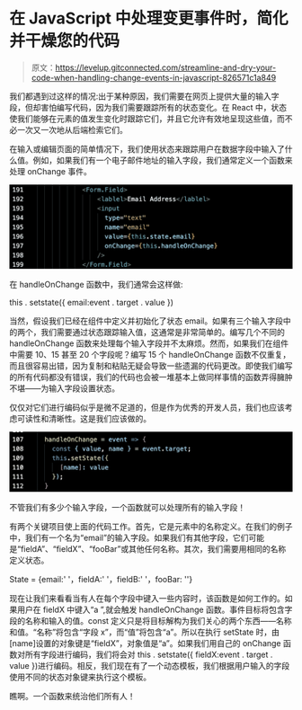 # 在 JavaScript 中处理变更事件时，简化并干燥您的代码

> 原文：<https://levelup.gitconnected.com/streamline-and-dry-your-code-when-handling-change-events-in-javascript-826571c1a849>

我们都遇到过这样的情况:出于某种原因，我们需要在网页上提供大量的输入字段，但却害怕编写代码，因为我们需要跟踪所有的状态变化。在 React 中，状态使我们能够在元素的值发生变化时跟踪它们，并且它允许有效地呈现这些值，而不必一次又一次地从后端检索它们。

在输入或编辑页面的简单情况下，我们使用状态来跟踪用户在数据字段中输入了什么值。例如，如果我们有一个电子邮件地址的输入字段，我们通常定义一个函数来处理 onChange 事件。

![](img/699ee30e3103098962cb14de5fc713c4.png)

在 handleOnChange 函数中，我们通常会这样做:

this . setstate({ email:event . target . value })

当然，假设我们已经在组件中定义并初始化了状态 email。如果有三个输入字段中的两个，我们需要通过状态跟踪输入值，这通常是非常简单的。编写几个不同的 handleOnChange 函数来处理每个输入字段并不太麻烦。然而，如果我们在组件中需要 10、15 甚至 20 个字段呢？编写 15 个 handleOnChange 函数不仅重复，而且很容易出错，因为复制和粘贴无疑会导致一些遗漏的代码更改。即使我们编写的所有代码都没有错误，我们的代码也会被一堆基本上做同样事情的函数弄得臃肿不堪——为输入字段设置状态。

仅仅对它们进行编码似乎是微不足道的，但是作为优秀的开发人员，我们也应该考虑可读性和清晰性。这是我们应该做的。

![](img/d5f3cb1def08e9e684d7acd6c5087d65.png)

不管我们有多少个输入字段，一个函数就可以处理所有的输入字段！

有两个关键项目使上面的代码工作。首先，它是元素中的名称定义。在我们的例子中，我们有一个名为“email”的输入字段。如果我们有其他字段，它们可能是“fieldA”、“fieldX”、“fooBar”或其他任何名称。其次，我们需要用相同的名称定义状态。

State = {email:' '，fieldA:' '，fieldB:' '，fooBar: ''}

现在让我们来看看当有人在每个字段中键入一些内容时，该函数是如何工作的。如果用户在 fieldX 中键入“a ”,就会触发 handleOnChange 函数。事件目标将包含字段的名称和输入的值。const 定义只是将目标解构为我们关心的两个东西——名称和值。“名称”将包含“字段 x”，而“值”将包含“a”。所以在执行 setState 时，由[name]设置的对象键是“fieldX”，对象值是“a”。如果我们用自己的 onChange 函数对所有字段进行编码，我们将会对 this . setstate({ fieldX:event . target . value })进行编码。相反，我们现在有了一个动态模板，我们根据用户输入的字段使用不同的状态对象键来执行这个模板。

瞧啊。一个函数来统治他们所有人！